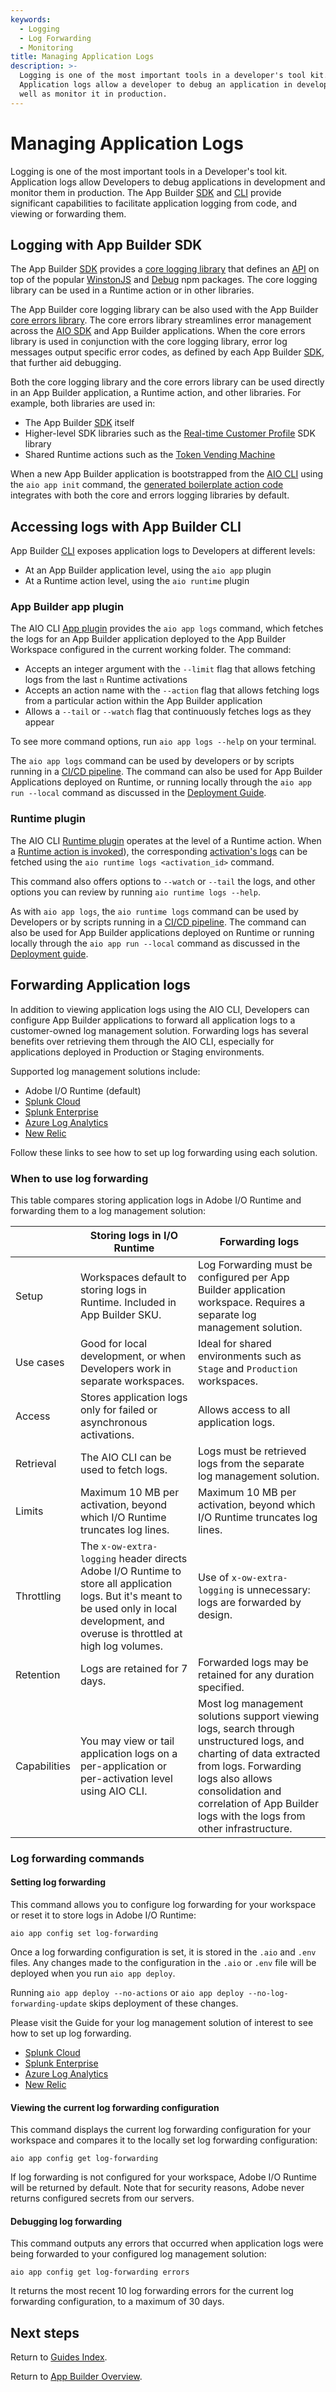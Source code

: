 ```yaml
---
keywords:
  - Logging
  - Log Forwarding
  - Monitoring
title: Managing Application Logs
description: >-
  Logging is one of the most important tools in a developer's tool kit.
  Application logs allow a developer to debug an application in development as
  well as monitor it in production.
---
```


# Managing Application Logs

Logging is one of the most important tools in a Developer's tool kit. Application logs allow Developers to debug applications in development and monitor them in production. The App Builder [SDK](https://github.com/adobe/aio-sdk) and [CLI](https://github.com/adobe/aio-cli) provide significant capabilities to facilitate application logging from code, and viewing or forwarding them.

## Logging with App Builder SDK

The App Builder [SDK](https://github.com/adobe/aio-sdk) provides a [core logging library](https://github.com/adobe/aio-lib-core-logging) that defines an [API](https://github.com/adobe/aio-lib-core-logging/blob/master/doc/api.md) on top of the popular [WinstonJS](https://www.npmjs.com/package/winston) and [Debug](https://www.npmjs.com/package/debug) npm packages. The core logging library can be used in a Runtime action or in other libraries.

The App Builder core logging library can be also used with the App Builder [core errors library](https://github.com/adobe/aio-lib-core-errors). The core errors library streamlines error management across the [AIO SDK](https://github.com/adobe/aio-sdk) and App Builder applications. When the core errors library is used in conjunction with the core logging library, error log messages output specific error codes, as defined by each App Builder [SDK](https://github.com/adobe/aio-sdk), that further aid debugging.

Both the core logging library and the core errors library can be used directly in an App Builder application, a Runtime action, and other libraries. For example, both libraries are used in:

- The App Builder [SDK](https://github.com/adobe/aio-sdk) itself
- Higher-level SDK libraries such as the [Real-time Customer Profile](https://github.com/adobe/aio-lib-customer-profile) SDK library
- Shared Runtime actions such as the [Token Vending Machine](https://github.com/adobe/aio-tvm)

<InlineAlert slots="text" />

When a new App Builder application is bootstrapped from the [AIO CLI](https://github.com/adobe/aio-cli) using the `aio app init` command, the [generated boilerplate action code](https://github.com/adobe/generator-aio-app) integrates with both the core and errors logging libraries by default.

## Accessing logs with App Builder CLI

App Builder [CLI](https://github.com/adobe/aio-cli) exposes application logs to Developers at different levels:

- At an App Builder application level, using the `aio app` plugin
- At a Runtime action level, using the `aio runtime` plugin

### App Builder app plugin

The AIO CLI [App plugin](https://github.com/adobe/aio-cli-plugin-app) provides the `aio app logs` command, which fetches the logs for an App Builder application deployed to the App Builder Workspace configured in the current working folder. The command:

- Accepts an integer argument with the `--limit` flag that allows fetching logs from the last `n` Runtime activations
- Accepts an action name with the `--action` flag that allows fetching logs from a particular action within the App Builder application
- Allows a `--tail` or `--watch` flag that continuously fetches logs as they appear

To see more command options, run `aio app logs --help` on your terminal.

The `aio app logs` command can be used by developers or by scripts running in a [CI/CD pipeline](deployment/ci_cd_for_firefly_apps.md). The command can also be used for App Builder Applications deployed on Runtime, or running locally through the `aio app run --local` command as discussed in the [Deployment Guide](../deployment/deployment.md).

### Runtime plugin

The AIO CLI [Runtime plugin](https://github.com/adobe/aio-cli-plugin-runtime) operates at the level of a Runtime action. When a [Runtime action is invoked](https://github.com/adobe/aio-cli-plugin-runtime#aio-runtime-action-create-actionname-actionpath)), the corresponding [activation's logs](https://github.com/adobe/aio-cli-plugin-runtime#aio-runtime-activation-logs-activationid) can be fetched using the `aio runtime logs <activation_id>` command.

This command also offers options to `--watch` or `--tail` the logs, and other options you can review by running `aio runtime logs --help`. 

As with `aio app logs`, the `aio runtime logs` command can be used by Developers or by scripts running in a [CI/CD pipeline](../deployment/cicd_for_app_builder_apps.md). The command can also be used for App Builder applications deployed on Runtime or  running locally through the `aio app run --local` command as discussed in the [Deployment guide](../deployment/deployment.md).

## Forwarding Application logs

In addition to viewing application logs using the AIO CLI, Developers can configure App Builder applications to forward all application logs to a customer-owned log management solution. Forwarding logs has several benefits over retrieving them through the AIO CLI, especially for applications deployed in Production or Staging environments. 

Supported log management solutions include:

- Adobe I/O Runtime (default)
- [Splunk Cloud](splunk_cloud.md)
- [Splunk Enterprise](splunk_enterprise.md)
- [Azure Log Analytics](azure_log_analytics.md)
- [New Relic](new_relic.md)

Follow these links to see how to set up log forwarding using each solution.

### When to use log forwarding

This table compares storing application logs in Adobe I/O Runtime and forwarding them to a log management solution:

|              | Storing logs in I/O Runtime                                                                                                                                                                  | Forwarding logs                                                                                                                                                                                                                                        |
| ------------ | -------------------------------------------------------------------------------------------------------------------------------------------------------------------------------------------- | ------------------------------------------------------------------------------------------------------------------------------------------------------------------------------------------------------------------------------------------------------ |
| Setup        | Workspaces default to storing logs in Runtime. Included in App Builder SKU.                                                                                                                  | Log Forwarding must be configured per App Builder application workspace. Requires a separate log management solution.                                                                                                                                  |
| Use cases    | Good for local development, or when Developers work in separate workspaces.                                                                                                                  | Ideal for shared environments such as `Stage` and `Production` workspaces.                                                                                                                                                                             |
| Access       | Stores application logs only for failed or asynchronous activations.                                                                                                                         | Allows access to all application logs.                                                                                                                                                                                                                 |
| Retrieval    | The AIO CLI can be used to fetch logs.                                                                                                                                                       | Logs must be retrieved logs from the separate log management solution.                                                                                                                                                                                 |
| Limits       | Maximum 10 MB per activation, beyond which I/O Runtime truncates log lines.                                                                                                                  | Maximum 10 MB per activation, beyond which I/O Runtime truncates log lines.                                                                                                                                                                            |
| Throttling   | The `x-ow-extra-logging` header directs Adobe I/O Runtime to store all application logs. But it's meant to be used only in local development, and  overuse is throttled at high log volumes. | Use of `x-ow-extra-logging` is unnecessary: logs are forwarded by design.                                                                                                                                                                              |
| Retention    | Logs are retained for 7 days.                                                                                                                                                                | Forwarded logs may be retained for any duration specified.                                                                                                                                                                                             |
| Capabilities | You may view or tail application logs on a per-application or per-activation level using AIO CLI.                                                                                            | Most log management solutions support viewing logs, search through unstructured logs, and charting of data extracted from logs. Forwarding logs also allows consolidation and correlation of App Builder logs with the logs from other infrastructure. |

### Log forwarding commands

#### Setting log forwarding

This command allows you to configure log forwarding for your workspace or reset it to store logs in Adobe I/O Runtime:

```
aio app config set log-forwarding
```

Once a log forwarding configuration is set, it is stored in the `.aio` and `.env` files. Any changes made to the configuration in the `.aio` or `.env` file will be deployed when you run `aio app deploy`.

Running `aio app deploy --no-actions` or `aio app deploy --no-log-forwarding-update` skips deployment of these changes.

Please visit the Guide for your log management solution of interest to see how to set up log forwarding.

- [Splunk Cloud](splunk_cloud.md)
- [Splunk Enterprise](splunk_enterprise.md)
- [Azure Log Analytics](azure_log_analytics.md)
- [New Relic](new_relic.md)

#### Viewing the current log forwarding configuration

This command displays the current log forwarding configuration for your workspace and compares it to the locally set log forwarding configuration:

```
aio app config get log-forwarding
```

If log forwarding is not configured for your workspace, Adobe I/O Runtime will be returned by default. Note that for security reasons, Adobe never returns configured secrets from our servers.

#### Debugging log forwarding

This command outputs any errors that occurred when application logs were being forwarded to your configured log management solution:

```
aio app config get log-forwarding errors
```

It returns the most recent 10 log forwarding errors for the current log forwarding configuration, to a maximum of 30 days.

## Next steps

Return to [Guides Index](../../guides_index.md).

Return to [App Builder Overview](../../../intro_and_overview/app_builder_overview.md).
